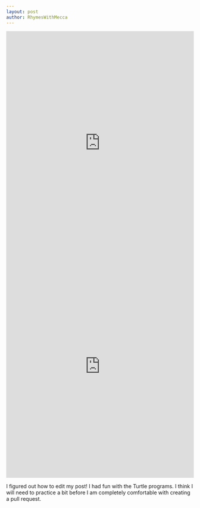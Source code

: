 ```yaml
---
layout: post
author: RhymesWithMecca
---
```


<iframe src="https://trinket.io/embed/python/299150b7ac" width="100%" height="600" frameborder="0" marginwidth="0" marginheight="0" allowfullscreen></iframe>
<iframe src="https://trinket.io/embed/python/25e3de32dc" width="100%" height="600" frameborder="0" marginwidth="0" marginheight="0" allowfullscreen></iframe>

I figured out how to edit my post!  I had fun with the Turtle programs.  I think I will need to practice a bit before I am completely comfortable with creating a pull request.
